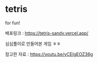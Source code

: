 # tetris
for fun!

배포링크 : https://tetris-sandy.vercel.app/

심심풀이로 만들어본 게임 ㅎㅎ

참고한 자료 : https://youtu.be/yCEIgEOZ36g
